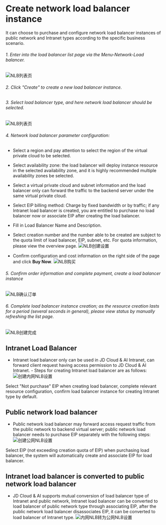 # Create network load balancer instance

It can choose to purchase and configure network load balancer instances of public network and Intranet types according to the specific business scenario.

###### 1. Enter into the load balancer list page via the Menu-Network-Load balancer.

![NLB列表页](../../../../image/Networking/NLB/NLB-List.png)

###### 2. Click "Create" to create a new load balancer instance.

###### 3. Select load balancer type, and here network load balancer should be selected.

![NLB列表页](../../../../image/Networking/NLB/NLB-ChooseLB.png)
 
###### 4. Network load balancer parameter configuration:

- Select a region and pay attention to select the region of the virtual private cloud to be selected.

- Select availability zone: the load balancer will deploy instance resource in the selected availability zone, and it is highly recommended multiple availability zones be selected.

- Select a virtual private cloud and subnet information and the load balancer only can forward the traffic to the backend server under the same virtual private cloud.

- Select EIP billing method: Charge by fixed bandwidth or by traffic; if any Intranet load balancer is created, you are entitled to purchase no load balancer now or associate EIP after creating the load balancer.

- Fill in Load Balancer Name and Description.

- Select creation number and the number able to be created are subject to the quota limit of load balancer, EIP, subnet, etc. For quota information, please view the overview page.
![NLB创建设置](../../../../image/Networking/NLB/NLB-InstanceCreate.png)

- Confirm configuration and cost information on the right side of the page and click **Buy Now**.
![NLB购买](../../../../image/Networking/NLB/NLB-BuyInfo.png)

###### 5. Confirm order information and complete payment, create a load balancer instance
![NLB确认订单](../../../../image/Networking/NLB/NLB-BuyConfirm.png)

###### 6. Complete load balancer instance creation; as the resource creation lasts for a period (several seconds in general), please view status by manually refreshing the list page.
![NLB创建完成](../../../../image/Networking/NLB/NLB-List.png)

## Intranet Load Balancer

- Intranet load balancer only can be used in JD Cloud & AI Intranet, can forward client request having access permission to JD Cloud & AI Intranet. - Steps for creating Intranet load balancer are as follows:
![创建内网NLB设置](../../../../image/Networking/NLB/NLB-058.png)

Select "Not purchase" EIP when creating load balancer, complete relevant resource configuration, confirm load balancer instance for creating Intranet type by default.
	
## Public network load balancer

- Public network load balancer may forward access request traffic from the public network to backend virtual server; public network load balancer needs to purchase EIP separately with the following steps:
![创建公网NLB设置](../../../../image/Networking/NLB/NLB-059.png)

Select EIP (not exceeding creation quota of EIP) when purchasing load balancer, the system will automatically create and associate EIP for load balancer.

## Intranet load balancer is converted to public network load balancer

- JD Cloud & AI supports mutual conversion of load balancer type of Intranet and public network, Intranet load balancer can be converted to load balancer of public network type through associating EIP, after the public network load balancer disassociates EIP, it can be converted to load balancer of Intranet type.
![内网NLB转为公网NLB设置](../../../../image/Networking/NLB/NLB-060.png)

	
